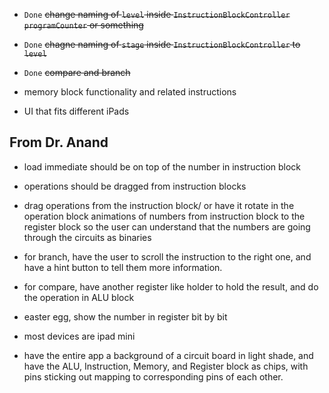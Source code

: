 - `Done` ~~change naming of `level` inside `InstructionBlockController` `programCounter` or something~~
- `Done` ~~chagne naming of `stage` inside `InstructionBlockController` to `level`~~

- `Done` ~~compare and branch~~
- memory block functionality and related instructions
- UI that fits different iPads

From Dr. Anand
--
- load immediate should be on top of the number in instruction block
- operations should be dragged from instruction blocks
- drag operations from the instruction block/ or have it rotate in the operation block
animations of numbers from instruction block to the register block so the user can understand that the numbers are going through the circuits as binaries
- for branch, have the user to scroll the instruction to the right one, and have a hint button to tell them more information.
- for compare, have another register like holder to hold the result, and do the operation in ALU block
- easter egg, show the number in register bit by bit
- most devices are ipad mini

- have the entire app a background of a circuit board in light shade, and have the ALU, Instruction, Memory, and Register block as chips, with pins sticking out mapping to corresponding pins of each other.
